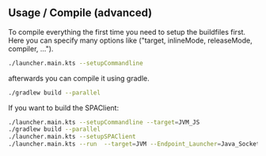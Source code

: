 ## Usage / Compile (advanced)

To compile everything the first time you need to setup the buildfiles first.
Here you can specify many options like ("target, inlineMode, releaseMode, compiler, ...").

```bash
./launcher.main.kts --setupCommandline
```

afterwards you can compile it using gradle.

```bash
./gradlew build --parallel
```


If you want to build the SPAClient:
```bash
./launcher.main.kts --setupCommandline --target=JVM_JS
./gradlew build --parallel
./launcher.main.kts --setupSPAClient
./launcher.main.kts --run  --target=JVM --Endpoint_Launcher=Java_Sockets --processUrls=localhost:80
```

